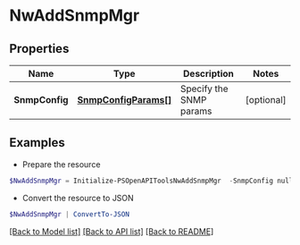 # NwAddSnmpMgr
## Properties

Name | Type | Description | Notes
------------ | ------------- | ------------- | -------------
**SnmpConfig** | [**SnmpConfigParams[]**](SnmpConfigParams.md) | Specify the SNMP params | [optional] 

## Examples

- Prepare the resource
```powershell
$NwAddSnmpMgr = Initialize-PSOpenAPIToolsNwAddSnmpMgr  -SnmpConfig null
```

- Convert the resource to JSON
```powershell
$NwAddSnmpMgr | ConvertTo-JSON
```

[[Back to Model list]](../README.md#documentation-for-models) [[Back to API list]](../README.md#documentation-for-api-endpoints) [[Back to README]](../README.md)

